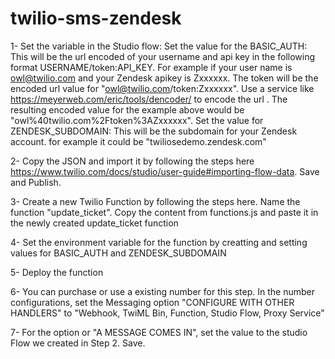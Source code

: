 # twilio-sms-zendesk
1- Set the variable in the Studio flow:
 Set the value for the BASIC_AUTH: This will be the url encoded of your username and api key in the following format USERNAME/token:API_KEY. For example if your user name is owl@twilio.com and your Zendesk apikey is Zxxxxxx. The token will be the encoded url value for "owl@twilio.com/token:Zxxxxxx". Use a service like https://meyerweb.com/eric/tools/dencoder/ to encode the url . The resulting encoded value for the example above would be "owl%40twilio.com%2Ftoken%3AZxxxxxx".
 Set the value for ZENDESK_SUBDOMAIN: This will be the subdomain for your Zendesk account. for example it could be "twiliosedemo.zendesk.com"

2- Copy the JSON and import it by following the steps here https://www.twilio.com/docs/studio/user-guide#importing-flow-data. Save and Publish.

3- Create a new Twilio Function by following the steps here. Name the function "update_ticket". Copy the content from functions.js and paste it in the newly created update_ticket function

4- Set the environment variable for the function by creatting and setting values for BASIC_AUTH and ZENDESK_SUBDOMAIN 

5- Deploy the function

6- You can purchase or use a existing number for this step. In the number configurations, set the Messaging option "CONFIGURE WITH OTHER HANDLERS" to "Webhook, TwiML Bin, Function, Studio Flow, Proxy Service"

7- For the option or "A MESSAGE COMES IN", set the value to the studio Flow we created in Step 2.
Save.

